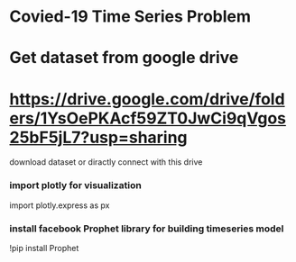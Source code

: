 # Covied-19 Time Series Problem #
# Get dataset from google drive #
# https://drive.google.com/drive/folders/1YsOePKAcf59ZT0JwCi9qVgos25bF5jL7?usp=sharing #
download dataset or diractly connect with this drive

### import plotly for visualization ###
import plotly.express as px

### install facebook Prophet library for building timeseries model ####
!pip install Prophet